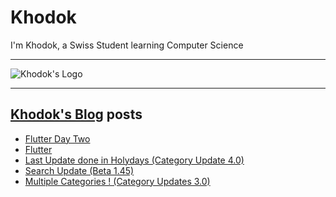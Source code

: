 # Khodok

I'm Khodok, a Swiss Student learning Computer Science

---

[khodok's logo]: https://khodok.xyz/src/img/logos/RuthinkkTooBig.png "Khodok's Logo"

![Khodok's Logo]

---

## [Khodok's Blog] posts

<!-- BLOG-POST-LIST:START -->
- [Flutter Day Two](https://blog.khodok.xyz/post/flutter-day-two/)
- [Flutter](https://blog.khodok.xyz/post/flutter-day-one/)
- [Last Update done in Holydays (Category Update 4.0)](https://blog.khodok.xyz/post/last-update-done-in-holydays-category-update-40/)
- [Search Update (Beta 1.45)](https://blog.khodok.xyz/post/search-update-beta-145/)
- [Multiple Categories ! (Category Updates 3.0)](https://blog.khodok.xyz/post/multiple-categories-category-updates-30/)
<!-- BLOG-POST-LIST:END -->

[khodok's blog]: https://khoding.github.io/Khodirect/khoBlog "Khodok's Blog"

